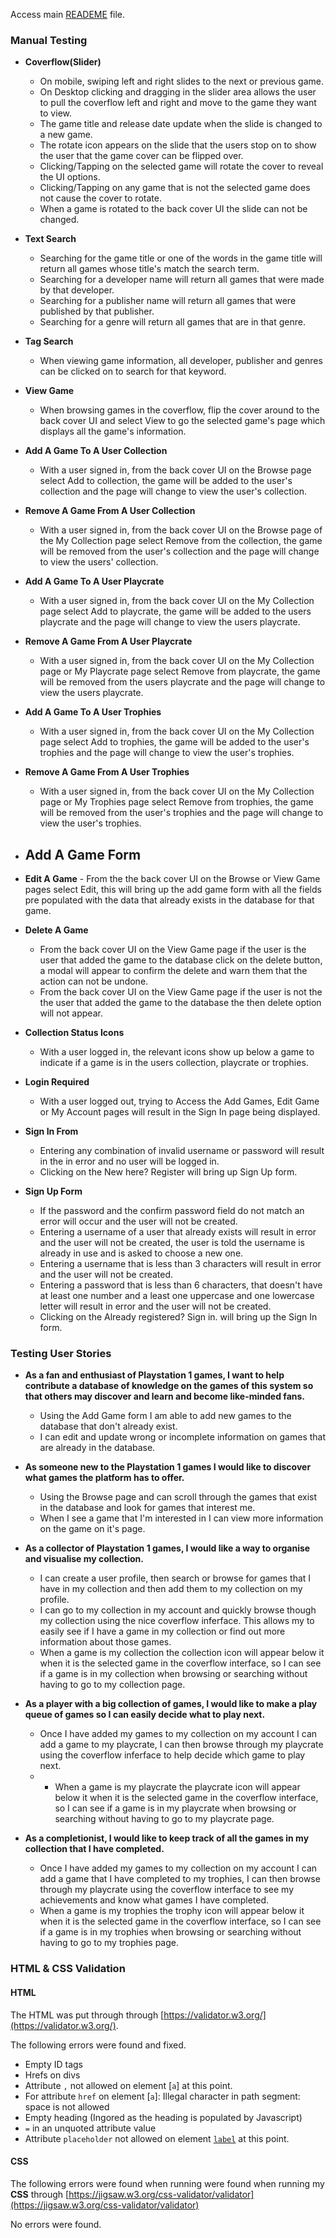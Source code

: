 Access main [READEME](https://github.com/Kieran-Murray-Code/CI-MS3-Playcrate/blob/master/Readme.md) file.

### Manual Testing
-  **Coverflow(Slider)**
	-  On mobile, swiping left and right slides to the next or previous game.
	- On Desktop clicking and dragging in the slider area allows the user to pull the coverflow left and right and move to the game they want to view.
	- The game title and release date update when the slide is changed to a new game.
	- The rotate icon appears on the slide that the users stop on to show the user that the game cover can be flipped over.
	- Clicking/Tapping on the selected game will rotate the cover to reveal the UI options.
	- Clicking/Tapping on any game that is not the selected game does not cause the cover to rotate.
	- When a game is rotated to the back cover UI the slide can not be changed.

-  **Text Search**
	-  Searching for the game title or one of the words in the game title will return all games whose title's match the search term.
	- Searching for a developer name will return all games that were made by that developer.
	- Searching for a publisher name will return all games that were published by that publisher.
	- Searching for a genre will return all games that are in that genre.

-  **Tag Search**
	- When viewing game information, all developer, publisher and genres can be clicked on to search for that keyword.

- **View Game**
	- When browsing games in the coverflow, flip the cover around to the back cover UI and select View to go the selected game's page which displays all the game's information.

 - **Add A Game To A User Collection**
	  - With a user signed in, from the back cover UI on the Browse page select Add to collection, the game will be added to the user's collection and the page will change to view the user's collection.

 - **Remove A Game From A User Collection**
	  - With a user signed in, from the back cover UI on the Browse page of the  My Collection page select Remove from the collection, the game will be removed from the user's collection and the page will change to view the users' collection.

  - **Add A Game To A User Playcrate**
	  - With a user signed in, from the back cover UI on the My Collection page select Add to playcrate, the game will be added to the users playcrate and the page will change to view the users playcrate.

  - **Remove A Game From A User Playcrate**
	  - With a user signed in, from the back cover UI on the  My Collection page or My Playcrate page select Remove from playcrate, the game will be removed from the users playcrate and the page will change to view the users playcrate.

  - **Add A Game To A User Trophies**
	  - With a user signed in, from the back cover UI on the My Collection page select Add to trophies, the game will be added to the user's trophies and the page will change to view the user's trophies.

  - **Remove A Game From A User Trophies**
	  - With a user signed in, from the back cover UI on the  My Collection page or My Trophies page select Remove from trophies, the game will be removed from the user's trophies and the page will change to view the user's trophies.

- **Add A Game Form**
	- 
- **Edit A Game**
		- From the the back cover UI on the Browse or View Game pages select Edit, this will bring up the add game form with all the fields pre populated with the data that already exists in the database for that game.

- **Delete A Game**
	- From the back cover UI on the View Game page if the user is the user that added the game to the database click on the delete button, a modal will appear to confirm the delete and warn them that the action can not be undone.
	- From the back cover UI on the View Game page if the user is not the the user that added the game to the database the then delete option will not appear.

 - **Collection Status Icons**
	 - With a user logged in, the relevant icons show up below a game to indicate if a game is in the users collection, playcrate or trophies.

- **Login Required**
	- With a user logged out, trying to Access the Add Games, Edit Game or My Account pages will result in the Sign In page being displayed.

- **Sign In From**
	- Entering any combination of invalid username or password will result in the in error and no user will be logged in.
	- Clicking on the New here? Register will bring up Sign Up form.

- **Sign Up Form**
	- If the password and the confirm password field do not match an error will occur and the user will not be created.
	- Entering a username of a user that already exists will result in error and the user will not be created, the user is told the username is already in use and is asked to choose a new one.
	- Entering a username that is less than 3 characters will result in error and the user will not be created.
	- Entering a password that is less than 6 characters, that doesn't have at least one number and a least one uppercase and one lowercase letter will result in error and the user will not be created.
	- Clicking on the Already registered? Sign in. will bring up the Sign In form.

### Testing User Stories
- **As a fan and enthusiast of Playstation 1 games, I want to help contribute a database of knowledge on the games of this system so that others may discover and learn and become like-minded fans.**
	- Using the Add Game form I am able to add new games to the database that don't already exist.
	- I can edit and update wrong or incomplete information on games that are already in the database.

- **As someone new to the Playstation 1 games I would like to discover what games the platform has to offer.**
	- Using the Browse page and can scroll through the games that exist in the database and look for games that interest me.
	- When I see a game that I'm interested in I can view more information on the game on it's page.

- **As a collector of Playstation 1 games, I would like a way to organise and visualise my collection.**
	- I can create a user profile, then search or browse for games that I have in my collection and then add them to my collection on my profile.
	- I can go to my collection in my account and quickly browse though my collection using the nice coverflow inferface. This allows my to easily see if I have a game in my collection or find out more information about those games.
	- When a game is my collection the collection icon will appear below it when it is the selected game in the coverflow interface, so I can see if a game is in my collection when browsing or searching without having to go to my collection page.

- **As a player with a big collection of games, I would like to make a play queue of games so I can easily decide what to play next.**
	- Once I have added my games to my collection on my account I can add a game to my playcrate, I can then browse through my playcrate using the coverflow inferface to help decide which game to play next.
	- - When a game is my playcrate the playcrate icon will appear below it when it is the selected game in the coverflow interface, so I can see if a game is in my playcrate when browsing or searching without having to go to my playcrate page.

- **As a completionist, I would like to keep track of all the games in my collection that I have completed.**
	- Once I have added my games to my collection on my account I can add a game that I have completed to my trophies, I can then browse through my playcrate using the coverflow interface to see my achievements and know what games I have completed.
	- When a game is my trophies the trophy icon will appear below it when it is the selected game in the coverflow interface, so I can see if a game is in my trophies when browsing or searching without having to go to my trophies page.

### HTML & CSS Validation

#### HTML
The HTML was put through through [https://validator.w3.org/](https://validator.w3.org/).

The following errors were found and fixed.
 - Empty ID tags
 - Hrefs on divs
 - Attribute  `,`  not allowed on element  [`a`]  at this point.
 - For attribute `href` on element [`a`]: Illegal character in path segment: space is not allowed
-  Empty heading (Ingored as the heading is populated by Javascript)
 - `=` in an unquoted attribute value
 - Attribute  `placeholder`  not allowed on element  [`label`](https://html.spec.whatwg.org/multipage/#the-label-element)  at this point.
#### CSS

  

The following errors were found when running were found when running my **CSS** through [https://jigsaw.w3.org/css-validator/validator](https://jigsaw.w3.org/css-validator/validator)

No errors were found.